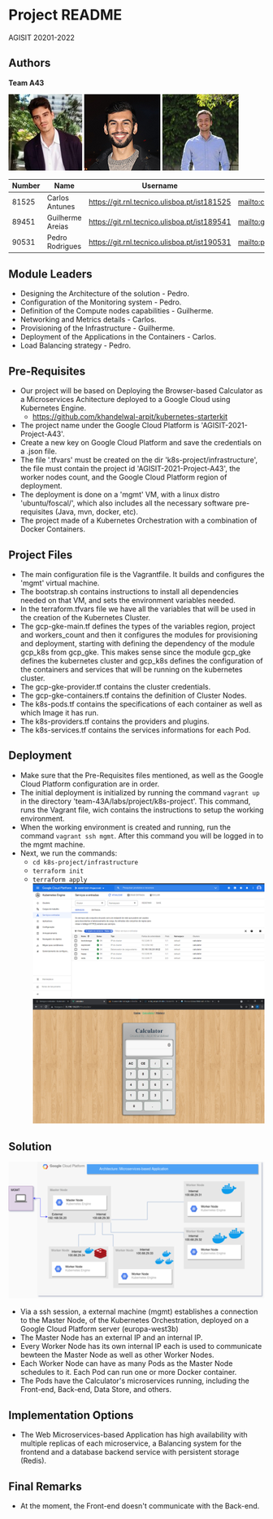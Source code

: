 # Project README

AGISIT 20201-2022

## Authors

**Team A43**

![Carlos](.././assets/CarlosAntunes.jpg) ![Guilherme](.././assets/Guilherme.png) ![Pedro](.././assets/pedro.jpg)

| Number | Name              | Username                                     | Email                               |
| -------|-------------------|----------------------------------------------| ------------------------------------|
| 81525  | Carlos Antunes      | <https://git.rnl.tecnico.ulisboa.pt/ist181525> | <mailto:carlos.tejedor@tecnico.ulisboa.pt>   |
| 89451  | Guilherme Areias        | <https://git.rnl.tecnico.ulisboa.pt/ist189541> | <mailto:guilherme.areias@tecnico.ulisboa.pt>     |
| 90531  | Pedro Rodrigues  | <https://git.rnl.tecnico.ulisboa.pt/ist190531> | <mailto:pedronevesrodrigues@tecnico.ulisboa.pt> |



## Module Leaders 

- Designing the Architecture of the solution - Pedro.
- Configuration of the Monitoring system - Pedro.
- Definition of the Compute nodes capabilities - Guilherme.
- Networking and Metrics details - Carlos.
- Provisioning of the Infrastructure - Guilherme.
- Deployment of the Applications in the Containers - Carlos.
- Load Balancing strategy - Pedro.


## Pre-Requisites

- Our project will be based on Deploying the Browser-based Calculator as a Microservices Achitecture deployed to a Google Cloud using Kubernetes Engine.
  - https://github.com/khandelwal-arpit/kubernetes-starterkit
- The project name under the Google Cloud Platform is 'AGISIT-2021-Project-A43'.
- Create a new key on Google Cloud Platform and save the credentials on a .json file.
- The file '.tfvars' must be created on the dir 'k8s-project/infrastructure', the file must contain the project id 'AGISIT-2021-Project-A43', the worker nodes count, and the Google Cloud Platform region of deployment.
- The deployment is done on a 'mgmt' VM, with a linux distro 'ubuntu/foscal/', which also includes all the necessary software pre-requisites (Java, mvn, docker, etc).
- The project made of a Kubernetes Orchestration with a combination of Docker Containers.


## Project Files

- The main configuration file is the Vagrantfile. It builds and configures the 'mgmt' virtual machine. 
- The bootstrap.sh contains instructions to install all
dependencies needed on that VM, and sets the environment variables needed.
- In the terraform.tfvars file we have all the variables that will be used in the creation of the Kubernetes Cluster.
- The gcp-gke-main.tf defines the types of the variables region, project and workers_count and then it configures the modules for provisioning and deployment, starting with defining the dependency of the module gcp_k8s from gcp_gke. This makes sense since the module gcp_gke defines the kubernetes cluster and gcp_k8s defines the configuration of the containers and services that will be running on the kubernetes cluster.
- The gcp-gke-provider.tf contains the cluster credentials.
- The gcp-gke-containers.tf contains the definition of Cluster Nodes.
- The k8s-pods.tf contains the specifications of each container as well as which Image it has run.
- The k8s-providers.tf contains the providers and plugins.
- The k8s-services.tf contains the services informations for each Pod.


## Deployment

- Make sure that the Pre-Requisites files mentioned, as well as the Google Cloud Platform configuration are in order.
- The initial deployment is initialized by running the command `vagrant up` in the directory 'team-43A/labs/project/k8s-project'. This command, runs the Vagrant file, wich contains the instructions to setup the working environment.
- When the working environment is created and running, run the command `vagrant ssh mgmt`. After this command you will be logged in to the mgmt machine.
- Next, we run the commands:
  -  `cd k8s-project/infrastructure`
  -  `terraform init`
  -  `terraform apply`
![services-gcp](.././assets/services-gcp.png)
![calculator](.././assets/calculator.png)

## Solution

![Diagram](../Diagram.png)

- Via a ssh session, a external machine (mgmt) establishes a connection to the Master Node, of the Kubernetes Orchestration, deployed on a Google Cloud Platform server (europa-west3b)
- The Master Node has an external IP and an internal IP.
- Every Worker Node has its own internal IP each is used to communicate bewteen the Master Node as well as other Worker Nodes.
- Each Worker Node can have as many Pods as the Master Node schedules to it. Each Pod can run one or more Docker container.
- The Pods have the Calculator's microservices running, including the Front-end, Back-end, Data Store, and others.


## Implementation Options

- The Web Microservices-based Application has high availability with multiple replicas of each microservice, a Balancing system for the frontend and a database backend service with persistent storage (Redis).


## Final Remarks

- At the moment, the Front-end doesn't communicate with the Back-end.